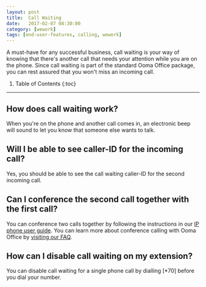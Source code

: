 ```yaml
---
layout: post
title:  Call Waiting
date:   2017-02-07 08:30:00
category: [wework]
tags: [end-user-features, calling, wework]
---
```


A must-have for any successful business, call waiting is your way of knowing that there's another call that needs your attention while you are on the phone. Since call waiting is part of the standard Ooma Office package, you can rest assured that you won't miss an incoming call.

1. Table of Contents
{:toc}
* * *

## How does call waiting work?

When you're on the phone and another call comes in, an electronic beep will sound to let you know that someone else wants to talk.

## Will I be able to see caller-ID for the incoming call?

Yes, you should be able to see the call waiting caller-ID for the second incoming call.

## Can I conference the second call together with the first call?

You can conference two calls together by following the instructions in our [IP phone user guide](office/yealink-user-guide#three-way-call-conferencing). You can learn more about conference calling with Ooma Office by [visiting our FAQ](/au/en/three-way-call-conferencing).

## How can I disable call waiting on my extension?

You can disable call waiting for a single phone call by dialling [*70] before you dial your number.